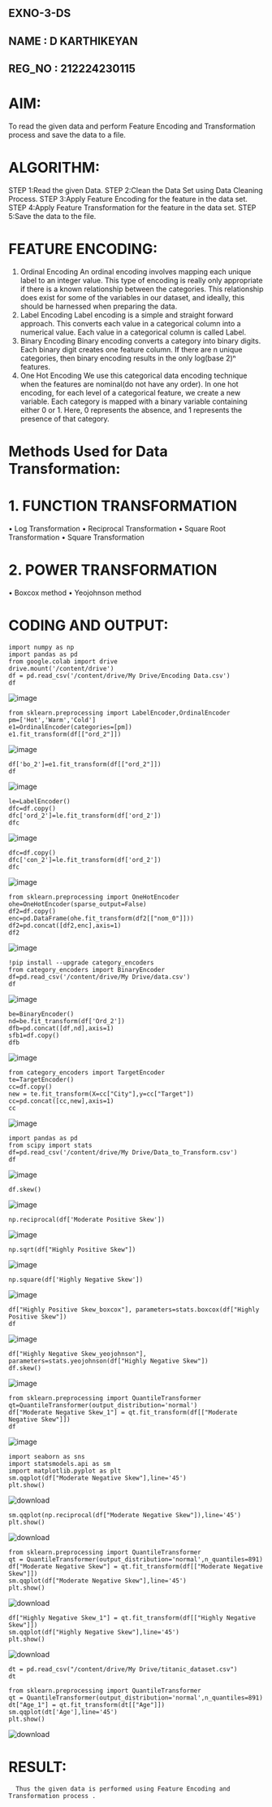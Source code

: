 ## EXNO-3-DS
## NAME : D KARTHIKEYAN 
## REG_NO : 212224230115
# AIM:
To read the given data and perform Feature Encoding and Transformation process and save the data to a file.

# ALGORITHM:
STEP 1:Read the given Data.
STEP 2:Clean the Data Set using Data Cleaning Process.
STEP 3:Apply Feature Encoding for the feature in the data set.
STEP 4:Apply Feature Transformation for the feature in the data set.
STEP 5:Save the data to the file.

# FEATURE ENCODING:
1. Ordinal Encoding
An ordinal encoding involves mapping each unique label to an integer value. This type of encoding is really only appropriate if there is a known relationship between the categories. This relationship does exist for some of the variables in our dataset, and ideally, this should be harnessed when preparing the data.
2. Label Encoding
Label encoding is a simple and straight forward approach. This converts each value in a categorical column into a numerical value. Each value in a categorical column is called Label.
3. Binary Encoding
Binary encoding converts a category into binary digits. Each binary digit creates one feature column. If there are n unique categories, then binary encoding results in the only log(base 2)ⁿ features.
4. One Hot Encoding
We use this categorical data encoding technique when the features are nominal(do not have any order). In one hot encoding, for each level of a categorical feature, we create a new variable. Each category is mapped with a binary variable containing either 0 or 1. Here, 0 represents the absence, and 1 represents the presence of that category.

# Methods Used for Data Transformation:
  # 1. FUNCTION TRANSFORMATION
• Log Transformation
• Reciprocal Transformation
• Square Root Transformation
• Square Transformation
  # 2. POWER TRANSFORMATION
• Boxcox method
• Yeojohnson method

# CODING AND OUTPUT:

```
import numpy as np
import pandas as pd
from google.colab import drive
drive.mount('/content/drive')
df = pd.read_csv('/content/drive/My Drive/Encoding Data.csv')
df
```
![image](https://github.com/user-attachments/assets/01be7c0b-b31c-4328-aa91-23127d743f32)

```
from sklearn.preprocessing import LabelEncoder,OrdinalEncoder
pm=['Hot','Warm','Cold']
e1=OrdinalEncoder(categories=[pm])
e1.fit_transform(df[["ord_2"]])
```
![image](https://github.com/user-attachments/assets/4f5bad10-5f9a-4863-b4b7-2a95b7343a74)

```
df['bo_2']=e1.fit_transform(df[["ord_2"]])
df
```
![image](https://github.com/user-attachments/assets/5f7848d6-ec50-4d4e-9447-86fdf8c63ee7)

```
le=LabelEncoder()
dfc=df.copy()
dfc['ord_2']=le.fit_transform(df['ord_2'])
dfc
```

![image](https://github.com/user-attachments/assets/effc446c-2902-4b7c-8b2f-0b0a469a7357)

```
dfc=df.copy()
dfc['con_2']=le.fit_transform(df['ord_2'])
dfc
```
![image](https://github.com/user-attachments/assets/be55609c-1f50-4aef-8696-7890fff9bf6a)

```
from sklearn.preprocessing import OneHotEncoder
ohe=OneHotEncoder(sparse_output=False)
df2=df.copy()
enc=pd.DataFrame(ohe.fit_transform(df2[["nom_0"]]))
df2=pd.concat([df2,enc],axis=1)
df2
```
![image](https://github.com/user-attachments/assets/868808da-de35-40f3-97af-093556c84a52)

```
!pip install --upgrade category_encoders
from category_encoders import BinaryEncoder
df=pd.read_csv('/content/drive/My Drive/data.csv')
df
```
![image](https://github.com/user-attachments/assets/a9b69827-4d83-4dcf-b5ee-cd37cde7980c)

```
be=BinaryEncoder()
nd=be.fit_transform(df['Ord_2'])
dfb=pd.concat([df,nd],axis=1)
sfb1=df.copy()
dfb
```
![image](https://github.com/user-attachments/assets/158b8197-9ce9-4cb7-862f-f66262981600)

```
from category_encoders import TargetEncoder
te=TargetEncoder()
cc=df.copy()
new = te.fit_transform(X=cc["City"],y=cc["Target"])
cc=pd.concat([cc,new],axis=1)
cc
```
![image](https://github.com/user-attachments/assets/7fd05845-e7ea-4443-bb39-dbcf6cd54b99)

```
import pandas as pd
from scipy import stats
df=pd.read_csv('/content/drive/My Drive/Data_to_Transform.csv')
df
```
![image](https://github.com/user-attachments/assets/061762c2-7a68-4fac-8ed3-a42631f94876)

```
df.skew()
```
![image](https://github.com/user-attachments/assets/806b34ec-4e68-4950-ab9b-73e87241ca0c)

```
np.reciprocal(df['Moderate Positive Skew'])
```
![image](https://github.com/user-attachments/assets/b0d34b95-83f2-4aa7-82a4-7d8362eccde6)

```
np.sqrt(df["Highly Positive Skew"])
```
![image](https://github.com/user-attachments/assets/46d530c7-6628-474b-9e5e-d999414233db)

```
np.square(df['Highly Negative Skew'])
```
![image](https://github.com/user-attachments/assets/341f08e5-62f3-4fa5-a9f8-c2d4d2614fab)

```
df["Highly Positive Skew_boxcox"], parameters=stats.boxcox(df["Highly Positive Skew"])
df
```
![image](https://github.com/user-attachments/assets/84526f8c-6513-4399-872d-434ed6f84ea8)

```
df["Highly Negative Skew_yeojohnson"], parameters=stats.yeojohnson(df["Highly Negative Skew"])
df.skew()
```
![image](https://github.com/user-attachments/assets/1ec4e99b-ce0d-41d0-baf9-86cabcb6cdee)

```
from sklearn.preprocessing import QuantileTransformer
qt=QuantileTransformer(output_distribution='normal')
df["Moderate Negative Skew_1"] = qt.fit_transform(df[["Moderate Negative Skew"]])
df
```
![image](https://github.com/user-attachments/assets/08e68b85-9d25-4c03-82c2-371ef9cde709)

```
import seaborn as sns
import statsmodels.api as sm
import matplotlib.pyplot as plt
sm.qqplot(df["Moderate Negative Skew"],line='45')
plt.show()
```
![download](https://github.com/user-attachments/assets/c64169d3-91e8-4e0c-b11d-7b29b110a66c)

```
sm.qqplot(np.reciprocal(df["Moderate Negative Skew"]),line='45')
plt.show()
```
![download](https://github.com/user-attachments/assets/d49ab057-fcaa-4948-bbcc-279cb37aa880)

```
from sklearn.preprocessing import QuantileTransformer
qt = QuantileTransformer(output_distribution='normal',n_quantiles=891)
df["Moderate Negative Skew"] = qt.fit_transform(df[["Moderate Negative Skew"]])
sm.qqplot(df["Moderate Negative Skew"],line='45')
plt.show()
```
![download](https://github.com/user-attachments/assets/69f17c22-7bca-4104-96de-a6cfdc6b3e4a)

```
df["Highly Negative Skew_1"] = qt.fit_transform(df[["Highly Negative Skew"]])
sm.qqplot(df["Highly Negative Skew"],line='45')
plt.show()
```
![download](https://github.com/user-attachments/assets/f524042b-35b0-4083-8fd5-3e0422feae06)

```
dt = pd.read_csv("/content/drive/My Drive/titanic_dataset.csv")
dt

from sklearn.preprocessing import QuantileTransformer
qt = QuantileTransformer(output_distribution='normal',n_quantiles=891)
dt["Age_1"] = qt.fit_transform(dt[["Age"]])
sm.qqplot(dt['Age'],line='45')
plt.show()
```

![download](https://github.com/user-attachments/assets/cf5b9bff-3a93-423b-81f9-07b4fdbdd17f)


# RESULT:
      Thus the given data is performed using Feature Encoding and Transformation process .

       

